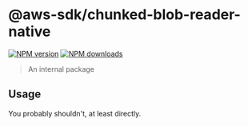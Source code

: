 # @aws-sdk/chunked-blob-reader-native

[![NPM version](https://img.shields.io/npm/v/@aws-sdk/chunked-blob-reader-native/rc.svg)](https://www.npmjs.com/package/@aws-sdk/chunked-blob-reader-native)
[![NPM downloads](https://img.shields.io/npm/dm/@aws-sdk/chunked-blob-reader-native.svg)](https://www.npmjs.com/package/@aws-sdk/chunked-blob-reader-native)

> An internal package

## Usage

You probably shouldn't, at least directly.
